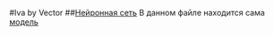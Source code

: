 #Iva by Vector
    ##[Нейронная сеть](IVA/model)
        В данном файле находится сама [модель](IVA/model/model_2.h5)






